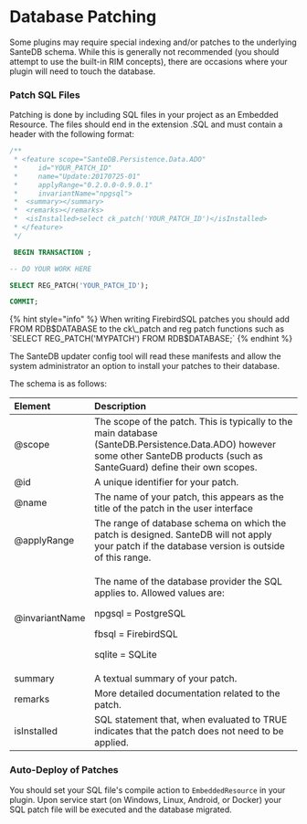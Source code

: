 # Database Patching

Some plugins may require special indexing and/or patches to the underlying SanteDB schema. While this is generally not recommended \(you should attempt to use the built-in RIM concepts\), there are occasions where your plugin will need to touch the database.

### Patch SQL Files

Patching is done by including SQL files in your project as an Embedded Resource. The files should end in the extension .SQL and must contain a header with the following format:

```sql
/** 
 * <feature scope="SanteDB.Persistence.Data.ADO" 
 *     id="YOUR_PATCH_ID" 
 *     name="Update:20170725-01" 
 *     applyRange="0.2.0.0-0.9.0.1"  
 *     invariantName="npgsql">
 *	<summary></summary>
 *	<remarks></remarks>
 *	<isInstalled>select ck_patch('YOUR_PATCH_ID')</isInstalled>
 * </feature>
 */

 BEGIN TRANSACTION ;

-- DO YOUR WORK HERE

SELECT REG_PATCH('YOUR_PATCH_ID');

COMMIT;
```

{% hint style="info" %}
When writing FirebirdSQL patches you should add FROM RDB$DATABASE to the ck\_patch and reg patch functions such as `SELECT REG_PATCH('MYPATCH') FROM RDB$DATABASE;`
{% endhint %}

The SanteDB updater config tool will read these manifests and allow the system administrator an option to install your patches to their database.

The schema is as follows:

<table>
  <thead>
    <tr>
      <th style="text-align:left">Element</th>
      <th style="text-align:left">Description</th>
    </tr>
  </thead>
  <tbody>
    <tr>
      <td style="text-align:left">@scope</td>
      <td style="text-align:left">The scope of the patch. This is typically to the main database (SanteDB.Persistence.Data.ADO)
        however some other SanteDB products (such as SanteGuard) define their own
        scopes.</td>
    </tr>
    <tr>
      <td style="text-align:left">@id</td>
      <td style="text-align:left">A unique identifier for your patch.</td>
    </tr>
    <tr>
      <td style="text-align:left">@name</td>
      <td style="text-align:left">The name of your patch, this appears as the title of the patch in the
        user interface</td>
    </tr>
    <tr>
      <td style="text-align:left">@applyRange</td>
      <td style="text-align:left">The range of database schema on which the patch is designed. SanteDB will
        not apply your patch if the database version is outside of this range.</td>
    </tr>
    <tr>
      <td style="text-align:left">@invariantName</td>
      <td style="text-align:left">
        <p>The name of the database provider the SQL applies to. Allowed values are:</p>
        <p>npgsql = PostgreSQL</p>
        <p>fbsql = FirebirdSQL</p>
        <p>sqlite = SQLite</p>
      </td>
    </tr>
    <tr>
      <td style="text-align:left">summary</td>
      <td style="text-align:left">A textual summary of your patch.</td>
    </tr>
    <tr>
      <td style="text-align:left">remarks</td>
      <td style="text-align:left">More detailed documentation related to the patch.</td>
    </tr>
    <tr>
      <td style="text-align:left">isInstalled</td>
      <td style="text-align:left">SQL statement that, when evaluated to TRUE indicates that the patch does
        not need to be applied.</td>
    </tr>
  </tbody>
</table>

### Auto-Deploy of Patches

You should set your SQL file's compile action to `EmbeddedResource` in your plugin. Upon service start \(on Windows, Linux, Android, or Docker\) your SQL patch file will be executed and the database migrated.


